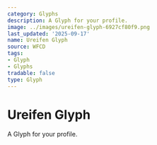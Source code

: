 ```yaml
---
category: Glyphs
description: A Glyph for your profile.
image: ../images/ureifen-glyph-6927cf80f9.png
last_updated: '2025-09-17'
name: Ureifen Glyph
source: WFCD
tags:
- Glyph
- Glyphs
tradable: false
type: Glyph
---
```


# Ureifen Glyph

A Glyph for your profile.

